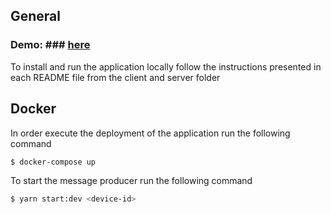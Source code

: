 ## General

### Demo: ### [here](https://client-kptuidlrxa-ew.a.run.app)

To install and run the application locally follow the instructions presented in each README file from the client and server folder

## Docker

In order execute the deployment of the application run the following command

```bash
$ docker-compose up
```

To start the message producer run the following command

```bash
$ yarn start:dev <device-id>
```
